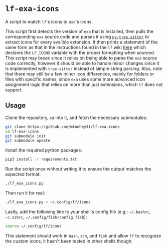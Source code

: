 # `lf-exa-icons`

A script to match `lf`'s icons to `exa`'s icons.

This script first detects the version of `exa` that is installed, then pulls the corresponding `exa` source code and parses it using [`py-tree-sitter`](https://github.com/tree-sitter/py-tree-sitter/) to extract icons for every availble extension. It then prints a statement of the same form as that in the instructions found in the `lf`  wiki [here](https://github.com/gokcehan/lf/wiki/Icons) which declares the `LF_ICONS` variable with the proper formatting when sourced. This script may break since it relies on being able to parse the `exa` source code correctly, however it should be able to handle minor changes since it is implemented with `tree-sitter` instead of simple string parsing. Also, note that there may still be a few minor icon differences, mainly for folders or files with specific names, since `exa` uses some more advanced icon assignment logic that relies on more than just extensions, which `lf` does not support.

## Usage

Clone the repository, `cd` into it, and fetch the necessary submodules:

```bash
git clone https://github.com/mtoohey31/lf-exa-icons
cd lf-exa-icons
git submodule init
git submodule update
```

Install the required python packages:

```bash
pip3 install -r requirements.txt
```

Run the script once without writing it to ensure the output matches the expected format:

```bash
./lf_exa_icons.py
```

Then run it for real:

```bash
./lf_exa_icons.py > ~/.config/lf/icons
```

Lastly, add the following line to your shell's config file (e.g.: `~/.bashrc`, `~/.zshrc`, `~/.config/fish/config.fish`):

```bash
source ~/.config/lf/icons
```

This statement should work in `bash`, `zsh`, and `fish` and allow `lf` to recognize the custom icons, it hasn't been tested in other shells though.
